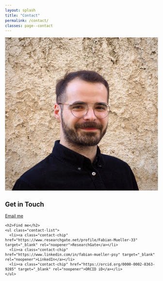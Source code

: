 ```yaml
---
layout: splash
title: "Contact"
permalink: /contact/
classes: page--contact
---
```


<link rel="stylesheet" href="/assets/css/custom.css?v=20250808">

<div class="contact-wrapper">
  <div class="contact-photo">
    <img src="/assets/images/Fabian_Muller_2.jpg" alt="Portrait of Fabian Müller">
  </div>

  <div class="contact-panel">
    <h2>Get in Touch</h2>
    <p><a class="email-link" href="mailto:fabian.muller.phd@icloud.com">Email me</a></p>

    <h2>Find me</h2>
    <ul class="contact-list">
      <li><a class="contact-chip" href="https://www.researchgate.net/profile/Fabian-Mueller-33" target="_blank" rel="noopener">ResearchGate</a></li>
      <li><a class="contact-chip" href="https://www.linkedin.com/in/fabian-mueller-psy" target="_blank" rel="noopener">LinkedIn</a></li>
      <li><a class="contact-chip" href="https://orcid.org/0000-0002-8363-9285" target="_blank" rel="noopener">ORCID iD</a></li>
    </ul>
  </div>
</div>
